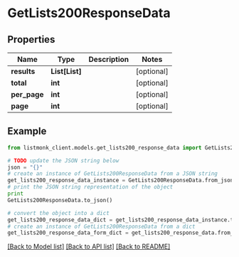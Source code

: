 # GetLists200ResponseData


## Properties
Name | Type | Description | Notes
------------ | ------------- | ------------- | -------------
**results** | **List[List]** |  | [optional] 
**total** | **int** |  | [optional] 
**per_page** | **int** |  | [optional] 
**page** | **int** |  | [optional] 

## Example

```python
from listmonk_client.models.get_lists200_response_data import GetLists200ResponseData

# TODO update the JSON string below
json = "{}"
# create an instance of GetLists200ResponseData from a JSON string
get_lists200_response_data_instance = GetLists200ResponseData.from_json(json)
# print the JSON string representation of the object
print
GetLists200ResponseData.to_json()

# convert the object into a dict
get_lists200_response_data_dict = get_lists200_response_data_instance.to_dict()
# create an instance of GetLists200ResponseData from a dict
get_lists200_response_data_form_dict = get_lists200_response_data.from_dict(get_lists200_response_data_dict)
```
[[Back to Model list]](../README.md#documentation-for-models) [[Back to API list]](../README.md#documentation-for-api-endpoints) [[Back to README]](../README.md)


